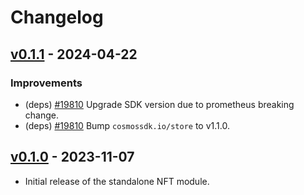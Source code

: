 <!--
Guiding Principles:

Changelogs are for humans, not machines.
There should be an entry for every single version.
The same types of changes should be grouped.
Versions and sections should be linkable.
The latest version comes first.
The release date of each version is displayed.
Mention whether you follow Semantic Versioning.

Usage:

Change log entries are to be added to the Unreleased section under the
appropriate stanza (see below). Each entry should ideally include a tag and
the Github issue reference in the following format:

* (<tag>) [#<issue-number>] Changelog message.

Types of changes (Stanzas):

"Features" for new features.
"Improvements" for changes in existing functionality.
"Deprecated" for soon-to-be removed features.
"Bug Fixes" for any bug fixes.
"API Breaking" for breaking exported APIs used by developers building on SDK.
Ref: https://keepachangelog.com/en/1.0.0/
-->

# Changelog

## [v0.1.1](https://github.com/T-ragon/cosmos-sdk/releases/tag/x/circuit/v0.1.1) - 2024-04-22

### Improvements

* (deps) [#19810](https://github.com/T-ragon/cosmos-sdk/pull/19810) Upgrade SDK version due to prometheus breaking change.
* (deps) [#19810](https://github.com/T-ragon/cosmos-sdk/pull/19810) Bump `cosmossdk.io/store` to v1.1.0.

## [v0.1.0](https://github.com/T-ragon/cosmos-sdk/releases/tag/x/circuit/v0.1.0) - 2023-11-07

* Initial release of the standalone NFT module.
